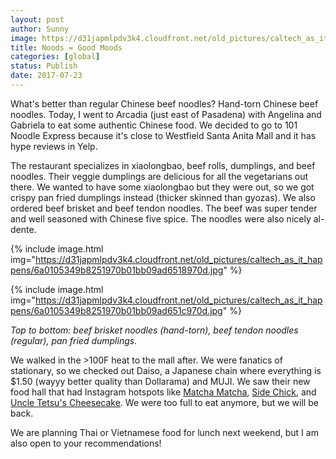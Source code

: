 ```yaml
---
layout: post
author: Sunny
image: https://d31japmlpdv3k4.cloudfront.net/old_pictures/caltech_as_it_happens/6a0105349b8251970b01b8d294775e970c.jpg
title: Noods = Good Moods
categories: [global]
status: Publish
date: 2017-07-23
---
```






























What's better than regular Chinese beef noodles? Hand-torn Chinese beef noodles. Today, I went to Arcadia (just east of Pasadena) with Angelina and Gabriela to eat some authentic Chinese food. We decided to go to 101 Noodle Express because it's close to Westfield Santa Anita Mall and it has hype reviews in Yelp.


The restaurant specializes in xiaolongbao, beef rolls, dumplings, and beef noodles. Their veggie dumplings are delicious for all the vegetarians out there. We wanted to have some xiaolongbao but they were out, so we got crispy pan fried dumplings instead (thicker skinned than gyozas). We also ordered beef brisket and beef tendon noodles. The beef was super tender and well seasoned with Chinese five spice. The noodles were also nicely al-dente.




{% include image.html img="https://d31japmlpdv3k4.cloudfront.net/old_pictures/caltech_as_it_happens/6a0105349b8251970b01bb09ad6518970d.jpg" %}




{% include image.html img="https://d31japmlpdv3k4.cloudfront.net/old_pictures/caltech_as_it_happens/6a0105349b8251970b01bb09ad651c970d.jpg" %}


*Top to bottom: beef brisket noodles (hand-torn), beef tendon noodles (regular), pan fried dumplings.*

We walked in the &gt;100F heat to the mall after. We were fanatics of stationary, so we checked out Daiso, a Japanese chain where everything is $1.50 (wayyy better quality than Dollarama) and MUJI. We saw their new food hall that had Instagram hotspots like <a href="https://www.yelp.com/biz/matcha-matcha-arcadia-2">Matcha Matcha</a>, <a href="https://www.instagram.com/explore/locations/1715737002008168/side-chick/">Side Chick</a>, and <a href="https://www.laweekly.com/restaurants/las-latest-dessert-craze-is-uncle-tetsu-cheesecake-7789883">Uncle Tetsu's Cheesecake</a>. We were too full to eat anymore, but we will be back.


We are planning Thai or Vietnamese food for lunch next weekend, but I am also open to your recommendations!

